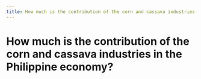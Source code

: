 ```yaml
---
title: How much is the contribution of the corn and cassava industries in the Philippine economy?
---
```


# How much is the contribution of the corn and cassava industries in the Philippine economy?
